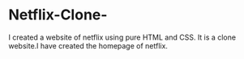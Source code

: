 # Netflix-Clone-
I created a website of netflix using pure HTML and CSS. It is a clone website.I have created the homepage of netflix.

